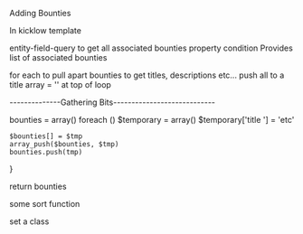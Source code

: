 Adding Bounties

In kicklow template

entity-field-query to get all associated bounties
    property condition
  Provides list of associated bounties

for each to pull apart bounties to get titles, descriptions etc...
  push all to a title
    array = '' at top of loop

--------------Gathering Bits----------------------------


bounties = array()
foreach ()
    $temporary = array()
    $temporary['title '] = 'etc'

    $bounties[] = $tmp
    array_push($bounties, $tmp)
    bounties.push(tmp)
  }

  return bounties


some sort function

set a class 

